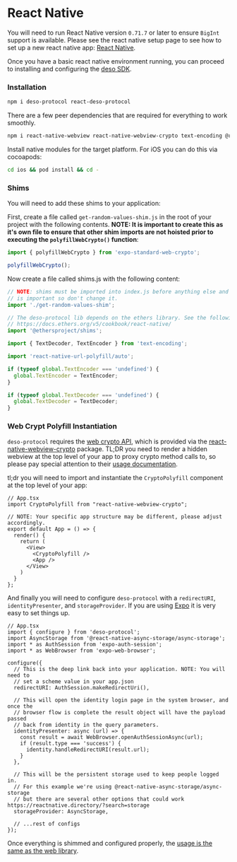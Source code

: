 # React Native

You will need to run React Native version `0.71.7` or
later to ensure `BigInt` support is available. Please see the react native
setup page to see how to set up a new react native app: [React Native](https://reactnative.dev/docs/environment-setup).

Once you have a basic react native environment running, you can proceed to installing and configuring the [deso SDK](https://www.npmjs.com/package/deso-protocol).

### Installation

```sh
npm i deso-protocol react-deso-protocol
```

There are a few peer dependencies that are required for everything to work smoothly.

```sh
npm i react-native-webview react-native-webview-crypto text-encoding @react-native-async-storage/async-storage @ethersproject/shims
```

Install native modules for the target platform. For iOS you can do this via cocoapods:

```sh
cd ios && pod install && cd -
```

### Shims

You will need to add these shims to your application:

First, create a file called `get-random-values-shim.js` in the root of your project with the following
contents. **NOTE: It is important to create this as it's own file to ensure that other shim imports are not hoisted prior to
executing the `polyfillWebCrypto()` function**:

```js
import { polyfillWebCrypto } from 'expo-standard-web-crypto';

polyfillWebCrypto();
```

Now create a file called shims.js with the following content:

```ts
// NOTE: shims must be imported into index.js before anything else and the order
// is important so don't change it.
import './get-random-values-shim';

// The deso-protocol lib depends on the ethers library. See the following for more info:
// https://docs.ethers.org/v5/cookbook/react-native/
import '@ethersproject/shims';

import { TextDecoder, TextEncoder } from 'text-encoding';

import 'react-native-url-polyfill/auto';

if (typeof global.TextEncoder === 'undefined') {
  global.TextEncoder = TextEncoder;
}

if (typeof global.TextDecoder === 'undefined') {
  global.TextDecoder = TextDecoder;
}
```

### Web Crypt Polyfill Instantiation

`deso-protocol` requires the [web crypto API](https://developer.mozilla.org/en-US/docs/Web/API/Crypto), which is provided via
the
[react-native-webview-crypto](https://github.com/webview-crypto/react-native-webview-crypto)
package. TL;DR you need to render a hidden webview at the top level of your app
to proxy crypto method calls to, so please pay special attention to their [usage
documentation](https://github.com/webview-crypto/react-native-webview-crypto#usage).

tl;dr you will need to import and instantiate the `CryptoPolyfill` component at the top level of your app:

```tsx
// App.tsx
import CryptoPolyfill from "react-native-webview-crypto";

// NOTE: Your specific app structure may be different, please adjust accordingly.
export default App = () => {
  render() {
    return (
      <View>
        <CryptoPolyfill />
        <App />
      </View>
    )
  }
};
```

And finally you will need to configure `deso-protocol` with a `redirectURI`, `identityPresenter`, and `storageProvider`.
If you are using [Expo](https://expo.dev) it is very easy to set things up.

```tsx
// App.tsx
import { configure } from 'deso-protocol';
import AsyncStorage from '@react-native-async-storage/async-storage';
import * as AuthSession from 'expo-auth-session';
import * as WebBrowser from 'expo-web-browser';

configure({
  // This is the deep link back into your application. NOTE: You will need to
  // set a scheme value in your app.json
  redirectURI: AuthSession.makeRedirectUri(),

  // This will open the identity login page in the system browser, and once the
  // browser flow is complete the result object will have the payload passed
  // back from identity in the query parameters.
  identityPresenter: async (url) => {
    const result = await WebBrowser.openAuthSessionAsync(url);
    if (result.type === 'success') {
      identity.handleRedirectURI(result.url);
    }
  },

  // This will be the persistent storage used to keep people logged in.
  // For this example we're using @react-native-async-storage/async-storage
  // but there are several other options that could work https://reactnative.directory/?search=storage
  storageProvider: AsyncStorage,

  // ...rest of configs
});
```

Once everything is shimmed and configured properly, the [usage is the same as the web library](https://github.com/deso-protocol/deso-js/tree/main#usage).
